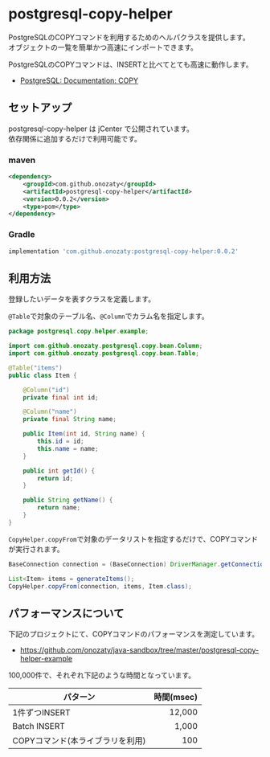 # postgresql-copy-helper

PostgreSQLのCOPYコマンドを利用するためのヘルパクラスを提供します。  
オブジェクトの一覧を簡単かつ高速にインポートできます。

PostgreSQLのCOPYコマンドは、INSERTと比べてとても高速に動作します。

* [PostgreSQL: Documentation: COPY](https://www.postgresql.org/docs/current/sql-copy.html)

## セットアップ

postgresql-copy-helper は jCenter で公開されています。  
依存関係に追加するだけで利用可能です。

### maven

```xml
<dependency>
	<groupId>com.github.onozaty</groupId>
	<artifactId>postgresql-copy-helper</artifactId>
	<version>0.0.2</version>
	<type>pom</type>
</dependency>
```

### Gradle

```groovy
implementation 'com.github.onozaty:postgresql-copy-helper:0.0.2'
```

## 利用方法

登録したいデータを表すクラスを定義します。

`@Table`で対象のテーブル名、`@Column`でカラム名を指定します。

```java
package postgresql.copy.helper.example;

import com.github.onozaty.postgresql.copy.bean.Column;
import com.github.onozaty.postgresql.copy.bean.Table;

@Table("items")
public class Item {

    @Column("id")
    private final int id;

    @Column("name")
    private final String name;

    public Item(int id, String name) {
        this.id = id;
        this.name = name;
    }

    public int getId() {
        return id;
    }

    public String getName() {
        return name;
    }
}
```

`CopyHelper.copyFrom`で対象のデータリストを指定するだけで、COPYコマンドが実行されます。

```java
BaseConnection connection = (BaseConnection) DriverManager.getConnection(DATABASE_URL, DATABASE_USER, DATABASE_PASSWORD);

List<Item> items = generateItems();
CopyHelper.copyFrom(connection, items, Item.class);
```

## パフォーマンスについて

下記のプロジェクトにて、COPYコマンドのパフォーマンスを測定しています。

* https://github.com/onozaty/java-sandbox/tree/master/postgresql-copy-helper-example

100,000件で、それぞれ下記のような時間となっています。

| パターン | 時間(msec) |
|---------|----------:|
| 1件ずつINSERT | 12,000 |
| Batch INSERT | 1,000 |
| COPYコマンド(本ライブラリを利用) | 100 |
